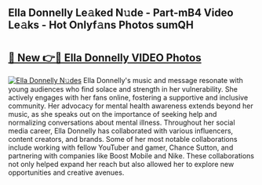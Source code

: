 ## Ella Donnelly Le𝚊ked N𝚞de - Part-mB4 Video Le𝚊ks - Hot Onlyf𝚊ns Photos sumQH

# <h2><a href="http://ab86629.deff.icu/?id=Ella+Donnelly">🔗 New 👉🔴 Ella Donnelly VIDEO Photos</a></h2>

[![Ella Donnelly N𝚞des](https://i.imgur.com/rIISA9y.gif)](http://ab86629.deff.icu/?id=Ella+Donnelly)
Ella Donnelly's music and message resonate with young audiences who find solace and strength in her vulnerability. She actively engages with her fans online, fostering a supportive and inclusive community. Her advocacy for mental health awareness extends beyond her music, as she speaks out on the importance of seeking help and normalizing conversations about mental illness. Throughout her social media career, Ella Donnelly has collaborated with various influencers, content creators, and brands. Some of her most notable collaborations include working with fellow YouTuber and gamer, Chance Sutton, and partnering with companies like Boost Mobile and Nike. These collaborations not only helped expand her reach but also allowed her to explore new opportunities and creative avenues.
